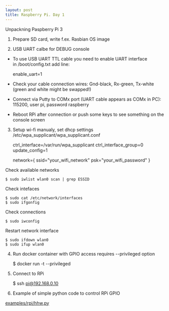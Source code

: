 ```yaml
---
layout: post  
title: Raspberry Pi. Day 1  
---
```


Unpackning Paspberry Pi 3  
1) Prepare SD card, write f.ex. Rasbian OS image  

2) USB UART calbe for DEBUG console  
* To use USB UART TTL cable you need to enable UART interface   
in /boot/config.txt add line:  
  
    enable_uart=1

* Check your cable connection wires: Gnd-black, Rx-green, Tx-white (green and white might be swapped!) 
* Connect via Putty to COMx port (UART cable appears as COMx in PC): 115200, user pi, password raspberry
* Reboot RPi after connection or push some keys to see something on the console screen

3) Setup wi-fi manualy, set dhcp settings  
/etc/wpa_supplicant/wpa_supplicant.conf  
  
    ctrl_interface=/var/run/wpa_supplicant
    ctrl_interface_group=0
    update_config=1
    
    network={
      ssid="your_wifi_network"
	    psk="your_wifi_password"
    }

Check available networks   

	$ sudo iwlist wlan0 scan | grep ESSID  

Check intefaces  

	$ sudo cat /etc/network/interfaces
	$ sudo ifgonfig  

Check connections  

	$ sudo iwconfig  
	
Restart network interface  

	$ sudo ifdown wlan0  
	$ sudo ifup wlan0  

4) Run docker container with GPIO access requires --privileged option    

	$ docker run -t --privileged <imagename>  

5) Connect to RPi  

	$ ssh pi@192.168.0.10

6) Example of simple python code to control RPi GPIO  

[examples/rpi/hhw.py](https://github.com/aepetelin/tech/blob/gh-pages/examples/rpi/hw.py)   
   









  
